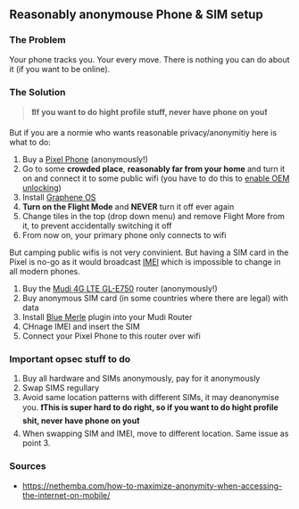 ## Reasonably anonymouse Phone & SIM setup

### The Problem

Your phone tracks you. Your every move. There is nothing you can do about it (if you want to be online). 

### The Solution

> **❗If you want to do hight profile stuff, never have phone on you❗**

But if you are a normie who wants reasonable privacy/anonymitiy here is what to do:

1. Buy a [Pixel Phone](https://grapheneos.org/faq#recommended-devices) (anonymously!)
2. Go to some **crowded place**, **reasonably far from your home** and turn it on and connect it to some public wifi (you have to do this to [enable OEM unlocking](ttps://grapheneos.org/install/web#enabling-oem-unlocking))
3. Install [Graphene OS](https://grapheneos.org/install/web)
4. **Turn on the Flight Mode** and **NEVER** turn it off ever again
5. Change tiles in the top (drop down menu) and remove Flight More from it, to prevent accidentally switching it off
6. From now on, your primary phone only connects to wifi

But camping public wifis is not very convinient. But having a SIM card in the Pixel is no-go as it would broadcast [IMEI](https://en.wikipedia.org/wiki/International_Mobile_Equipment_Identity) which is impossible to change in all modern phones.

1. Buy the [Mudi 4G LTE GL-E750](https://www.gl-inet.com/products/gl-e750/) router (anonymously!)
2. Buy anonymous SIM card (in some countries where there are legal) with data
3. Install [Blue Merle](https://github.com/srlabs/blue-merle) plugin into your Mudi Router
4. CHnage IMEI and insert the SIM
5. Connect your Pixel Phone to this router over wifi

### Important opsec stuff to do   
1. Buy all hardware and SIMs anonymously, pay for it anonymously
2. Swap SIMS regullary
3. Avoid same location patterns with different SIMs, it may deanonymise you. **❗This is super hard to do right, so if you want to do hight profile shit, never have phone on you❗**
4. When swapping SIM and IMEI, move to different location. Same issue as point 3.

### Sources
- https://nethemba.com/how-to-maximize-anonymity-when-accessing-the-internet-on-mobile/
